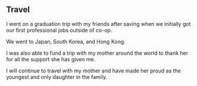 ## Travel
<p>I went on a graduation trip with my friends after saving when we initially got our first professional jobs outside of co-op.</p>
<p>We went to Japan, South Korea, and Hong Kong.</p>
<p>I was also able to fund a trip with my mother around the world to thank her for all the support she has given me.</p>
<p>I will continue to travel with my mother and have made her proud as the youngest and only daughter in the family.</p>